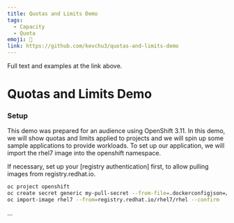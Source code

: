 ```yaml
---
title: Quotas and Limits Demo
tags:
  - Capacity
  - Quota
emoji: 🔢
link: https://github.com/kevchu3/quotas-and-limits-demo
---
```


Full text and examples at the link above.

# Quotas and Limits Demo

### Setup

This demo was prepared for an audience using OpenShift 3.11. In this demo, we will show quotas and limits applied to projects and we will spin up some sample applications to provide workloads. To set up our application, we will import the rhel7 image into the openshift namespace.

If necessary, set up your [registry authentication] first, to allow pulling images from registry.redhat.io.

```sh
oc project openshift
oc create secret generic my-pull-secret --from-file=.dockerconfigjson=/root/.docker/config.json --type=kubernetes.io/dockerconfigjson
oc import-image rhel7 --from=registry.redhat.io/rhel7/rhel --confirm
```

...
